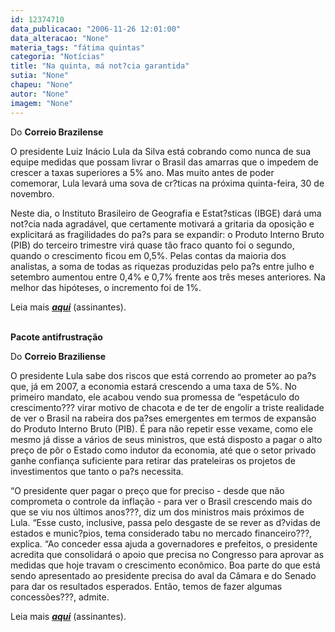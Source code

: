```yaml
---
id: 12374710
data_publicacao: "2006-11-26 12:01:00"
data_alteracao: "None"
materia_tags: "fátima quintas"
categoria: "Notícias"
title: "Na quinta, má not?cia garantida"
sutia: "None"
chapeu: "None"
autor: "None"
imagem: "None"
---
```

<p><P>Do <STRONG>Correio Brazilense</STRONG></P></p>
<p><P>O presidente Luiz Inácio Lula da Silva está cobrando como nunca de sua equipe medidas que possam livrar o Brasil das amarras que o impedem de crescer a taxas superiores a 5% ano. Mas muito antes de poder comemorar, Lula levará uma sova de cr?ticas na próxima quinta-feira, 30 de novembro. </P></p>
<p><P>Neste dia, o Instituto Brasileiro de Geografia e Estat?sticas (IBGE) dará uma not?cia nada agradável, que certamente motivará a gritaria da oposição e explicitará as fragilidades do pa?s para se expandir: o Produto Interno Bruto (PIB) do terceiro trimestre virá quase tão fraco quanto foi o segundo, quando o crescimento ficou em 0,5%. Pelas contas da maioria dos analistas, a soma de todas as riquezas produzidas pelo pa?s entre julho e setembro aumentou entre 0,4% e 0,7% frente aos três meses anteriores. Na melhor das hipóteses, o incremento foi de 1%.</P></p>
<p><P>Leia mais <STRONG><EM><A href=\"https://www2.correioweb.com.br/cbonline/economia/pri_eco_202.htm?\" target=_blank>aqui</A></EM></STRONG> (assinantes).</P></p>
<p><P><STRONG><BR>Pacote antifrustração</STRONG></P></p>
<p><P>Do <STRONG>Correio Braziliense</STRONG></P></p>
<p><P>O presidente Lula sabe dos riscos que está correndo ao prometer ao pa?s que, já em 2007, a economia estará crescendo a uma taxa de 5%. No primeiro mandato, ele acabou vendo sua promessa de “espetáculo do crescimento??? virar motivo de chacota e de ter de engolir a triste realidade de ver o Brasil na rabeira dos pa?ses emergentes em termos de expansão do Produto Interno Bruto (PIB). É para não repetir esse vexame, como ele mesmo já disse a vários de seus ministros, que está disposto a pagar o alto preço de pôr o Estado como indutor da economia, até que o setor privado ganhe confiança suficiente para retirar das prateleiras os projetos de investimentos que tanto o pa?s necessita. </P></p>
<p><P>“O presidente quer pagar o preço que for preciso - desde que não comprometa o controle da inflação - para ver o Brasil crescendo mais do que se viu nos últimos anos???, diz um dos ministros mais próximos de Lula. “Esse custo, inclusive, passa pelo desgaste de se rever as d?vidas de estados e munic?pios, tema considerado tabu no mercado financeiro???, explica. “Ao conceder essa ajuda a governadores e prefeitos, o presidente acredita que consolidará o apoio que precisa no Congresso para aprovar as medidas que hoje travam o crescimento econômico. Boa parte do que está sendo apresentado ao presidente precisa do aval da Câmara e do Senado para dar os resultados esperados. Então, temos de fazer algumas concessões???, admite.</P></p>
<p><P>Leia mais <STRONG><EM><A href=\"https://www2.correioweb.com.br/cbonline/economia/pri_eco_186.htm?\" target=_blank>aqui</A></EM></STRONG> (assinantes).</P> </p>
